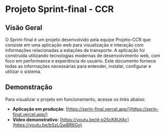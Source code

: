 # Projeto Sprint-final - CCR

## Visão Geral

O Sprint-final é um projeto desenvolvido pela equipe Projeto-CCR que consiste em uma aplicação web para visualização e interação com informações relacionadas a estações de transporte. A aplicação foi construída utilizando tecnologias modernas de desenvolvimento web, com foco em performance e experiência do usuário. Este documento fornece todas as informações necessárias para entender, instalar, configurar e utilizar o sistema.

## Demonstração

Para visualizar o projeto em funcionamento, acesse os links abaixo:

- **Aplicação em produção**: [https://sprin-final.vercel.app/](https://sprin-final.vercel.app/)
- **Vídeo demonstrativo**: [https://youtu.be/d-p25cK8UtAc](https://youtu.be/bSzLQwBR6Go)
